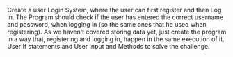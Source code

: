 Create a user Login System, where the user can first register and then Log in. 
The Program should check if the user has entered the correct username and password, when logging in (so the same ones that he used when registering).
As we haven't covered storing data yet, just create the program in a way that, registering and logging in, happen in the same execution of it.
User If statements and User Input and Methods to solve the challenge.